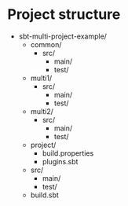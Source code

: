 # Project structure
* sbt-multi-project-example/
    * common/
        * src/
            * main/
            * test/
    * multi1/
        * src/
            * main/
            * test/
    * multi2/
        * src/
            * main/
            * test/
    * project/
        * build.properties
        * plugins.sbt
    * src/
        * main/
        * test/
    * build.sbt
